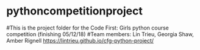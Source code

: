 # pythoncompetitionproject
#This is the project folder for the Code First: Girls python course competition (finishing 05/12/18)
#Team members: Lin Trieu, Georgia Shaw, Amber Rignell
https://lintrieu.github.io/cfg-python-project/
